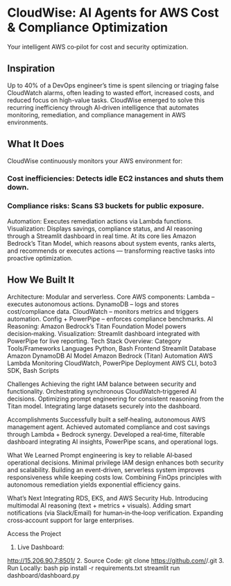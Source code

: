 # CloudWise: AI Agents for AWS Cost & Compliance Optimization
Your intelligent AWS co‑pilot for cost and security optimization.

## Inspiration
Up to 40% of a DevOps engineer’s time is spent silencing or triaging false CloudWatch alarms, often leading to wasted effort, increased costs, and reduced focus on high-value tasks. CloudWise emerged to solve this recurring inefficiency through AI‑driven intelligence that automates monitoring, remediation, and compliance management in AWS environments.

## What It Does
CloudWise continuously monitors your AWS environment for:
### Cost inefficiencies: Detects idle EC2 instances and shuts them down.
### Compliance risks: Scans S3 buckets for public exposure.
Automation: Executes remediation actions via Lambda functions.
Visualization: Displays savings, compliance status, and AI reasoning through a Streamlit dashboard in real time.
At its core lies Amazon Bedrock’s Titan Model, which reasons about system events, ranks alerts, and recommends or executes actions — transforming reactive tasks into proactive optimization.

## How We Built It
Architecture: Modular and serverless.
Core AWS components:
Lambda – executes autonomous actions.
DynamoDB – logs and stores cost/compliance data.
CloudWatch – monitors metrics and triggers automation.
Config + PowerPipe – enforces compliance benchmarks.
AI Reasoning: Amazon Bedrock’s Titan Foundation Model powers decision‑making.
Visualization: Streamlit dashboard integrated with PowerPipe for live reporting.
Tech Stack Overview:
Category
Tools/Frameworks
Languages
Python, Bash
Frontend
Streamlit
Database
Amazon DynamoDB
AI Model
Amazon Bedrock (Titan)
Automation
AWS Lambda
Monitoring
CloudWatch, PowerPipe
Deployment
AWS CLI, boto3 SDK, Bash Scripts


Challenges
Achieving the right IAM balance between security and functionality.
Orchestrating synchronous CloudWatch‑triggered AI decisions.
Optimizing prompt engineering for consistent reasoning from the Titan model.
Integrating large datasets securely into the dashboard.

Accomplishments
Successfully built a self‑healing, autonomous AWS management agent.
Achieved automated compliance and cost savings through Lambda + Bedrock synergy.
Developed a real‑time, filterable dashboard integrating AI insights, PowerPipe scans, and operational logs.

What We Learned
Prompt engineering is key to reliable AI‑based operational decisions.
Minimal privilege IAM design enhances both security and scalability.
Building an event‑driven, serverless system improves responsiveness while keeping costs low.
Combining FinOps principles with autonomous remediation yields exponential efficiency gains.​

What’s Next
Integrating RDS, EKS, and AWS Security Hub.
Introducing multimodal AI reasoning (text + metrics + visuals).
Adding smart notifications (via Slack/Email) for human‑in‑the‑loop verification.
Expanding cross‑account support for large enterprises.

Access the Project
1. Live Dashboard:


http://15.206.90.7:8501/
2. Source Code:
git clone https://github.com/<your-username>/<your-repo-name>.git
3. Run Locally:
bash
pip install -r requirements.txt
streamlit run dashboard/dashboard.py
